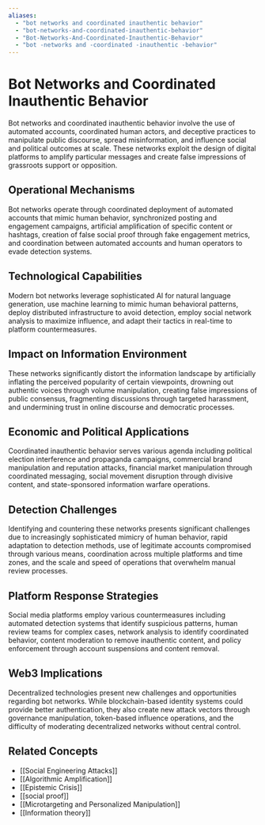 ```yaml
---
aliases:
  - "bot networks and coordinated inauthentic behavior"
  - "bot-networks-and-coordinated-inauthentic-behavior"
  - "Bot-Networks-And-Coordinated-Inauthentic-Behavior"
  - "bot -networks and -coordinated -inauthentic -behavior"
---
```


# Bot Networks and Coordinated Inauthentic Behavior

Bot networks and coordinated inauthentic behavior involve the use of automated accounts, coordinated human actors, and deceptive practices to manipulate public discourse, spread misinformation, and influence social and political outcomes at scale. These networks exploit the design of digital platforms to amplify particular messages and create false impressions of grassroots support or opposition.

## Operational Mechanisms

Bot networks operate through coordinated deployment of automated accounts that mimic human behavior, synchronized posting and engagement campaigns, artificial amplification of specific content or hashtags, creation of false social proof through fake engagement metrics, and coordination between automated accounts and human operators to evade detection systems.

## Technological Capabilities

Modern bot networks leverage sophisticated AI for natural language generation, use machine learning to mimic human behavioral patterns, deploy distributed infrastructure to avoid detection, employ social network analysis to maximize influence, and adapt their tactics in real-time to platform countermeasures.

## Impact on Information Environment

These networks significantly distort the information landscape by artificially inflating the perceived popularity of certain viewpoints, drowning out authentic voices through volume manipulation, creating false impressions of public consensus, fragmenting discussions through targeted harassment, and undermining trust in online discourse and democratic processes.

## Economic and Political Applications

Coordinated inauthentic behavior serves various agenda including political election interference and propaganda campaigns, commercial brand manipulation and reputation attacks, financial market manipulation through coordinated messaging, social movement disruption through divisive content, and state-sponsored information warfare operations.

## Detection Challenges

Identifying and countering these networks presents significant challenges due to increasingly sophisticated mimicry of human behavior, rapid adaptation to detection methods, use of legitimate accounts compromised through various means, coordination across multiple platforms and time zones, and the scale and speed of operations that overwhelm manual review processes.

## Platform Response Strategies

Social media platforms employ various countermeasures including automated detection systems that identify suspicious patterns, human review teams for complex cases, network analysis to identify coordinated behavior, content moderation to remove inauthentic content, and policy enforcement through account suspensions and content removal.

## Web3 Implications

Decentralized technologies present new challenges and opportunities regarding bot networks. While blockchain-based identity systems could provide better authentication, they also create new attack vectors through governance manipulation, token-based influence operations, and the difficulty of moderating decentralized networks without central control.

## Related Concepts

- [[Social Engineering Attacks]]
- [[Algorithmic Amplification]]
- [[Epistemic Crisis]]
- [[social proof]]
- [[Microtargeting and Personalized Manipulation]]
- [[Information theory]]